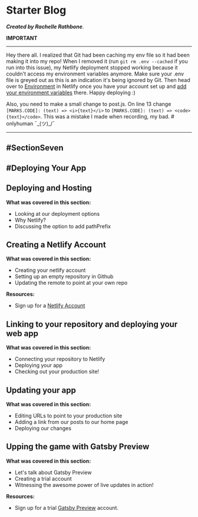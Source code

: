 # Starter Blog

**_Created by Rachelle Rathbone_**.

**IMPORTANT**

---

Hey there all. I realized that Git had been caching my env file so it had been making it into my repo! When I removed it (run `git rm .env --cached` if you run into this issue), my Netlify deployment stopped working because it couldn't access my environment variables anymore. Make sure your .env file is greyed out as this is an indication it's being ignored by Git. Then head over to [Environment](https://app.netlify.com/sites/rachellerathbone/settings/deploys#environment) in Netlify once you have your account set up and [add your environment variables](https://www.rachellerathbone.com/netlify-environment-variables) there. Happy deploying :)

Also, you need to make a small change to post.js. On line 13 change `[MARKS.CODE]: (text) => <i>{text}</i>` to `[MARKS.CODE]: (text) => <code>{text}</code>`. This was a mistake I made when recording, my bad. # onlyhuman ¯\_(ツ)\_/¯

---

## #SectionSeven

## #Deploying Your App

## Deploying and Hosting

**What was covered in this section:**

- Looking at our deployment options
- Why Netlify?
- Discussing the option to add pathPrefix

## Creating a Netlify Account

**What was covered in this section:**

- Creating your netlify account
- Setting up an empty repository in Github
- Updating the remote to point at your own repo

**Resources:**

- Sign up for a [Netlify Account](https://app.netlify.com/signup)

## Linking to your repository and deploying your web app

**What was covered in this section:**

- Connecting your repository to Netlify
- Deploying your app
- Checking out your production site!

## Updating your app

**What was covered in this section:**

- Editing URLs to point to your production site
- Adding a link from our posts to our home page
- Deploying our changes

## Upping the game with Gatsby Preview

**What was covered in this section:**

- Let's talk about Gatsby Preview
- Creating a trial account
- Witnessing the awesome power of live updates in action!

**Resources:**

- Sign up for a trial [Gatsby Preview](https://www.gatsbyjs.com/dashboard/login) account.
